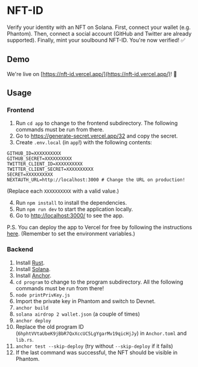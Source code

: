 # NFT-ID

Verify your identity with an NFT on Solana. First, connect your wallet (e.g. Phantom). Then, connect a social account (GitHub and Twitter are already supported). Finally, mint your soulbound NFT-ID. You're now verified! ✅

## Demo

We're live on [https://nft-id.vercel.app/](https://nft-id.vercel.app/)! 🎉

## Usage

### Frontend

1. Run `cd app` to change to the frontend subdirectory. The following commands must be run from there.
2. Go to https://generate-secret.vercel.app/32 and copy the secret.
3. Create `.env.local` (in `app`!) with the following contents:

```
GITHUB_ID=XXXXXXXXXX
GITHUB_SECRET=XXXXXXXXXX
TWITTER_CLIENT_ID=XXXXXXXXXX
TWITTER_CLIENT_SECRET=XXXXXXXXXX
SECRET=XXXXXXXXXX
NEXTAUTH_URL=http://localhost:3000 # Change the URL on production!
```

(Replace each `XXXXXXXXXX` with a valid value.)

4. Run `npm install` to install the dependencies.
5. Run `npm run dev` to start the application locally.
6. Go to [http://localhost:3000/](http://localhost:3000/) to see the app.

P.S. You can deploy the app to Vercel for free by following the instructions [here](https://vercel.com/new?utm_medium=default-template&filter=next.js&utm_source=create-next-app&utm_campaign=create-next-app-readme). (Remember to set the environment variables.)

### Backend

1. Install [Rust](https://www.rust-lang.org/tools/install).
2. Install [Solana](https://docs.solana.com/cli/install-solana-cli-tools#macos--linux).
3. Install [Anchor](https://www.anchor-lang.com/docs/installation#anchor).
4. `cd program` to change to the program subdirectory. All the following commands must be run from there!
5. `node printPrivKey.js`
6. Import the private key in Phantom and switch to Devnet.
7. `anchor build`
8. `solana airdrop 2 wallet.json` (a couple of times)
9. `anchor deploy`
10. Replace the old program ID (`6hphtVVtaUbeK9jBbR7QxXccUC5LgYgarMv19qicHjJy`) in `Anchor.toml` and `lib.rs`.
11. `anchor test --skip-deploy` (try without `--skip-deploy` if it fails)
12. If the last command was successful, the NFT should be visible in Phantom.
